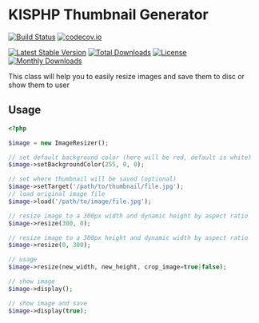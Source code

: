# KISPHP Thumbnail Generator

[![Build Status](https://travis-ci.org/kisphp/thumbnails.svg?branch=master)](https://travis-ci.org/kisphp/thumbnails)
[![codecov.io](https://codecov.io/github/kisphp/thumbnails/coverage.svg?branch=master)](https://codecov.io/github/kisphp/thumbnails?branch=master)

[![Latest Stable Version](https://poser.pugx.org/kisphp/thumbnails/v/stable)](https://packagist.org/packages/kisphp/thumbnails)
[![Total Downloads](https://poser.pugx.org/kisphp/thumbnails/downloads)](https://packagist.org/packages/kisphp/thumbnails)
[![License](https://poser.pugx.org/kisphp/thumbnails/license)](https://packagist.org/packages/kisphp/thumbnails)
[![Monthly Downloads](https://poser.pugx.org/kisphp/thumbnails/d/monthly)](https://packagist.org/packages/kisphp/thumbnails)


This class will help you to easily resize images and save them to disc or show them to user

## Usage
```php
<?php

$image = new ImageResizer();

// set default background color (here will be red, default is white)
$image->setBackgroundColor(255, 0, 0);

// set where thumbnail will be saved (optional)
$image->setTarget('/path/to/thumbnail/file.jpg');
// load original image file
$image->load('/path/to/image/file.jpg');

// resize image to a 300px width and dynamic height by aspect ratio 
$image->resize(300, 0);

// resize image to a 300px height and dynamic width by aspect ratio 
$image->resize(0, 300);

// usage
$image->resize(new_width, new_height, crop_image=true|false);

// show image
$image->display();

// show image and save
$image->display(true);

```


